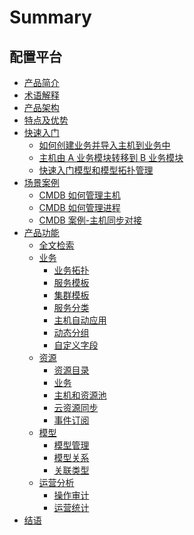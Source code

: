 # Summary

## 配置平台
* [产品简介](产品白皮书/产品简介/Overview.md)
* [术语解释](产品白皮书/术语解释/Term.md)
* [产品架构](产品白皮书/产品架构/Architecture.md)
* [特点及优势](产品白皮书/特点及优势/Advantages.md)
* [快速入门]()
    * [如何创建业务并导入主机到业务中](产品白皮书/快速入门/case1.md)
    * [主机由 A 业务模块转移到 B 业务模块](产品白皮书/快速入门/case2.md)
    * [快速入门模型和模型拓扑管理](产品白皮书/快速入门/case3.md)
* [场景案例]()
    * [CMDB 如何管理主机](产品白皮书/场景案例/CMDB_management_hosts.md)
    * [CMDB 如何管理进程](产品白皮书/场景案例/CMDB_management_process.md)
    * [CMDB 案例-主机同步对接](产品白皮书/场景案例/CMDB_integration.md)
* [产品功能]()
    * [全文检索](产品白皮书/产品功能/Fulltext.md)
    * [业务]()
        * [业务拓扑](产品白皮书/产品功能/BusinessTopology.md)
        * [服务模板](产品白皮书/产品功能/ServiceTemp.md)
        * [集群模板](产品白皮书/产品功能/SetTemp.md)
        * [服务分类](产品白皮书/产品功能/ServiceType.md)
        * [主机自动应用](产品白皮书/产品功能/HostAuto.md)
        * [动态分组](产品白皮书/产品功能/CustomQuery.md)
        * [自定义字段](产品白皮书/产品功能/Customize.md)
    * [资源]()
        * [资源目录](产品白皮书/产品功能/Instance.md)
        * [业务](产品白皮书/产品功能/BusinessManagement.md)
        * [主机和资源池](产品白皮书/产品功能/ResourcePool.md)
        * [云资源同步](产品白皮书/产品功能/CloudResource.md)
        * [事件订阅](产品白皮书/产品功能/EventPush.md)
    * [模型]()
        * [模型管理](产品白皮书/产品功能/Model.md)
        * [模型关系](产品白皮书/产品功能/ModelRelation.md)
        * [关联类型](产品白皮书/产品功能/ModelRelationType.md)
    * [运营分析]()
        * [操作审计](产品白皮书/产品功能/OperationalAudit.md)
        * [运营统计](产品白皮书/产品功能/Statistics.md)
* [结语](产品白皮书/结语/Conclusion.md)